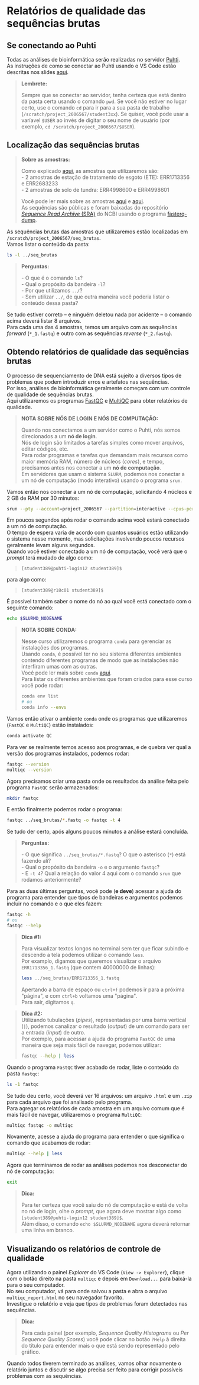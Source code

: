 # Relatórios de qualidade das sequências brutas

## Se conectando ao Puhti

Todas as análises de bioinformática serão realizadas no servidor [Puhti](https://puhti.csc.fi).  
As instruções de como se conectar ao Puhti usando o VS Code estão descritas nos slides [aqui](apanhado-geral-e-info-praticas.pdf).  

> **Lembrete:**  
> 
> Sempre que se conectar ao servidor, tenha certeza que está dentro da pasta certa usando o comando `pwd`. Se você não estiver no lugar certo, use o comando `cd` para ir para a sua pasta de trabalho (`/scratch/project_2006567/student3xx`). Se quiser, você pode usar a varíavel `$USER` ao invés de digitar o seu nome de usuário (por exemplo, `cd /scratch/project_2006567/$USER`).  

## Localização das sequências brutas

> **Sobre as amostras:**  
> 
> Como explicado [aqui](apanhado-geral-e-info-praticas.pdf), as amostras que utilizaremos são:  
> \- 2 amostras de estação de tratamento de esgoto (ETE): ERR1713356 e ERR2683233  
> \- 2 amostras de solo de tundra: ERR4998600 e ERR4998601  
> 
> Você pode ler mais sobre as amostras [aqui](https://www.nature.com/articles/s41467-019-08853-3) e [aqui](https://environmentalmicrobiome.biomedcentral.com/articles/10.1186/s40793-022-00424-2).  
> As sequências são públicas e foram baixadas do repositório [*Sequence Read Archive* (SRA)](https://www.ncbi.nlm.nih.gov/sra) do NCBI usando o programa [fasterq-dump](https://github.com/ncbi/sra-tools).  

As sequências brutas das amostras que utilizaremos estão localizadas em `/scratch/project_2006567/seq_brutas`.  
Vamos listar o conteúdo da pasta:  

```bash
ls -l ../seq_brutas
```

> **Perguntas:**  
> 
> \- O que é o comando `ls`?  
> \- Qual o propósito da bandeira `-l`?  
> \- Por que utilizamos `../`?  
> \- Sem utilizar `../`, de que outra maneira você poderia listar o conteúdo dessa pasta?

Se tudo estiver correto – e ninguém deletou nada por acidente – o comando acima deverá listar 8 arquivos.  
Para cada uma das 4 amostras, temos um arquivo com as sequências *forward* (`*_1.fastq`) e outro com as sequências *reverse* (`*_2.fastq`).  

## Obtendo relatórios de qualidade das sequências brutas
O processo de sequenciamento de DNA está sujeito a diversos tipos de problemas que podem introduzir erros e artefatos nas sequências.  
Por isso, análises de bioinformática geralmente começam com um controle de qualidade de sequências brutas.  
Aqui utilizaremos os programas [FastQC](https://www.bioinformatics.babraham.ac.uk/projects/fastqc) e [MultiQC](https://multiqc.info) para obter relatórios de qualidade.  

> **NOTA SOBRE NÓS DE LOGIN E NÓS DE COMPUTAÇÃO:**  
>
> Quando nos conectamos a um servidor como o Puhti, nós somos direcionados a um **nó de login**.  
> Nós de login são limitados a tarefas simples como mover arquivos, editar códigos, etc.  
> Para rodar programas e tarefas que demandam mais recursos como maior memória RAM, número de núcleos (*cores*), e tempo, precisamos antes nos conectar a um **nó de computação**.  
> Em servidores que usam o sistema `SLURM`, podemos nos conectar a um nó de computação (modo interativo) usando o programa `srun`.  

Vamos então nos conectar a um nó de computação, solicitando 4 núcleos e 2 GB de RAM por 30 minutos:  

```bash
srun --pty --account=project_2006567 --partition=interactive --cpus-per-task=4 --mem=2000 --time=00:30:00 bash
```

Em poucos segundos após rodar o comando acima você estará conectado a um nó de computação.  
O tempo de espera varia de acordo com quantos usuários estão utilizando o sistema nesse momento, mas solicitações involvendo poucos recursos geralmente levam alguns segundos.   
Quando você estiver conectado a um nó de computação, você verá que o *prompt* terá mudado de algo como:  
> `[student389@puhti-login12 student389]$`  

para algo como:  

> `[student389@r18c01 student389]$`  

É possível também saber o nome do nó ao qual você está conectado com o seguinte comando:  

```bash
echo $SLURMD_NODENAME
```

> **NOTA SOBRE CONDA:**  
> 
> Nesse curso utilizaremos o programa `conda` para gerenciar as instalações dos programas.  
> Usando `conda`, é possível ter no seu sistema diferentes ambientes contendo diferentes programas de modo que as instalações não interfiram umas com as outras.  
> Você pode ler mais sobre `conda` [aqui](https://docs.conda.io/en/latest/).  
> Para listar os diferentes ambientes que foram criados para esse curso você pode rodar:  
> 
> ```bash
> conda env list 
> # ou
> conda info --envs
> ```

Vamos então ativar o ambiente `conda` onde os programas que utilizaremos (`FastQC` e `MultiQC`) estão instalados:  

```bash
conda activate QC
```

Para ver se realmente temos acesso aos programas, e de quebra ver qual a versão dos programas instalados, podemos rodar:  

```bash
fastqc --version
multiqc --version
```

Agora precisamos criar uma pasta onde os resultados da análise feita pelo programa `FastQC` serão armazenados:  

```bash
mkdir fastqc
```

E então finalmente podemos rodar o programa:  

```bash
fastqc ../seq_brutas/*.fastq -o fastqc -t 4
```

Se tudo der certo, após alguns poucos minutos a análise estará concluída.  

> **Perguntas:**  
> 
> \- O que significa `../seq_brutas/*.fastq`? O que o asterisco (`*`) está fazendo ali?  
> \- Qual o propósito da bandeira `-o` e o argumento `fastqc`?  
> \- E `-t 4`?  Qual a relação do valor 4 aqui com o comando `srun` que rodamos anteriormente?

Para as duas últimas perguntas, você pode (**e deve**) acessar a ajuda do programa para entender que tipos de bandeiras e argumentos podemos incluir no comando e o que eles fazem:  

```bash
fastqc -h
# ou
fastqc --help
```

> **Dica #1:**  
> 
> Para visualizar textos longos no terminal sem ter que ficar subindo e descendo a tela podemos utilizar o comando `less`.  
> Por examplo, digamos que queremos visualizar o arquivo `ERR1713356_1.fastq` (que contem 40000000 de linhas):  
> 
> ```bash
> less ../seq_brutas/ERR1713356_1.fastq
> ```
> 
> Apertando a barra de espaço ou `ctrl+f` podemos ir para a próxima "página", e com `ctrl+b` voltamos uma "página".  
> Para sair, digitamos `q`.  

> **Dica #2:**  
> Utilizando tubulações (*pipes*), representadas por uma barra vertical (`|`), podemos canalizar o resultado (*output*) de um comando para ser a entrada (*input*) de outro.  
> Por exemplo, para acessar a ajuda do programa `FastQC` de uma maneira que seja mais fácil de navegar, podemos utilizar:  
> 
> ```bash
> fastqc --help | less
> ```


Quando o programa `FastQC` tiver acabado de rodar, liste o conteúdo da pasta `fastqc`:  

```bash
ls -1 fastqc
```

Se tudo deu certo, você deverá ver 16 arquivos: um arquivo `.html` e um `.zip` para cada arquivo que foi analisado pelo programa.  
Para agregar os relatórios de cada amostra em um arquivo comum que é mais fácil de navegar, utilizaremos o programa `MultiQC`:  

```bash
multiqc fastqc -o multiqc
```

Novamente, acesse a ajuda do programa para entender o que significa o comando que acabamos de rodar:  

```bash
multiqc --help | less
```

Agora que terminamos de rodar as análises podemos nos desconectar do nó de computação:

```bash
exit
```

> **Dica:**  
> 
> Para ter certeza que você saiu do nó de computação e está de volta no nó de login, olhe o *prompt*, que agora deve mostrar algo como `[student389@puhti-login12 student389]$`.  
> Além disso, o comando `echo $SLURMD_NODENAME` agora deverá retornar uma linha em branco.  

## Visualizando os relatórios de controle de qualidade

Agora utilizando o painel *Explorer* do VS Code (`View -> Explorer`), clique com o botão direito na pasta `multiqc` e depois em `Download...` para baixá-la para o seu computador.  
No seu computador, vá para onde salvou a pasta e abra o arquivo `multiqc_report.html` no seu navegador favorito.  
Investigue o relatório e veja que tipos de problemas foram detectados nas sequências.  

> **Dica:** 
> 
> Para cada painel (por exemplo, *Sequence Quality Histograms* ou *Per Sequence Quality Scores*) você pode clicar no botão `?Help` à direita do título para entender mais o que está sendo representado pelo gráfico.  

Quando todos tiverem terminado as análises, vamos olhar novamente o relatório juntos e discutir se algo precisa ser feito para corrigir possíveis problemas com as sequências.  
